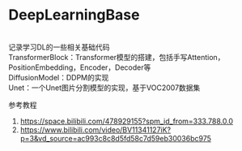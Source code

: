 # DeepLearningBase

<br>记录学习DL的一些相关基础代码
<br>TransformerBlock：Transformer模型的搭建，包括手写Attention，PositionEmbedding，Encoder，Decoder等
<br>DiffusionModel：DDPM的实现
<br>Unet：一个Unet图片分割模型的实现，基于VOC2007数据集

参考教程
1. https://space.bilibili.com/478929155?spm_id_from=333.788.0.0
2. https://www.bilibili.com/video/BV11341127iK?p=3&vd_source=ac993c8c8d5fd58c7d59eb30036bc975
